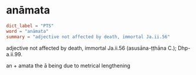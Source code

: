 # anāmata

``` toml
dict_label = "PTS"
word = "anāmata"
summary = "adjective not affected by death, immortal Ja.ii.56"
```

adjective not affected by death, immortal Ja.ii.56 (asusāna\-ṭṭhāna C.); Dhp\-a.ii.99.

an \+ amata the ā being due to metrical lengthening


